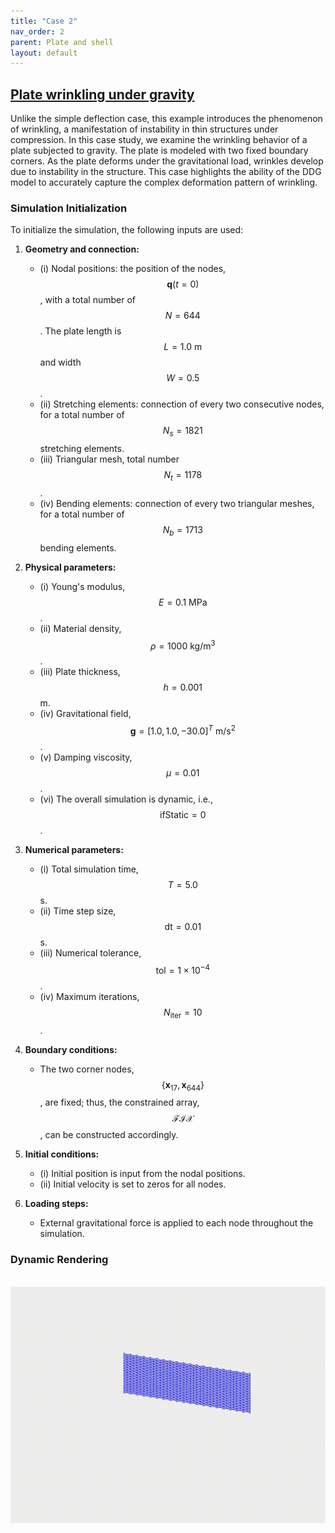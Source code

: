 ```yaml
---
title: "Case 2"
nav_order: 2
parent: Plate and shell
layout: default
---
```


## [Plate wrinkling under gravity](https://github.com/weicheng-huang-mechanics/DDG_Tutorial/tree/main/3d_surface/case_2)


Unlike the simple deflection case, this example introduces the phenomenon of wrinkling, a manifestation of instability in thin structures under compression. In this case study, we examine the wrinkling behavior of a plate subjected to gravity. The plate is modeled with two fixed boundary corners. As the plate deforms under the gravitational load, wrinkles develop due to instability in the structure. This case highlights the ability of the DDG model to accurately capture the complex deformation pattern of wrinkling.

### Simulation Initialization

To initialize the simulation, the following inputs are used:

1. **Geometry and connection:**
   - (i) Nodal positions: the position of the nodes, $$\mathbf{q}(t=0)$$, with a total number of $$N=644$$. The plate length is $$L=1.0\mathrm{~m}$$ and width $$W=0.5$$.
   - (ii) Stretching elements: connection of every two consecutive nodes, for a total number of $$N_{s}=1821$$ stretching elements.
   - (iii) Triangular mesh, total number $$N_{t}=1178$$.
   - (iv) Bending elements: connection of every two triangular meshes, for a total number of $$N_{b}=1713$$ bending elements.

2. **Physical parameters:**
   - (i) Young's modulus, $$E=0.1\mathrm{~MPa}$$.
   - (ii) Material density, $$\rho=1000\mathrm{~kg/m^3}$$.
   - (iii) Plate thickness, $$h = 0.001$$ m.
   - (iv) Gravitational field, $$ \mathbf{g}=[1.0, 1.0, -30.0]^T \mathrm{~m/s^2}$$.
   - (v) Damping viscosity, $$\mu = 0.01$$.
   - (vi) The overall simulation is dynamic, i.e., $$ \mathrm{ifStatic} = 0$$.

3. **Numerical parameters:**
   - (i) Total simulation time, $$T=5.0$$ s.
   - (ii) Time step size, $$\mathrm{dt} =0.01$$ s.
   - (iii) Numerical tolerance, $$\mathrm{tol} = 1 \times 10^{-4}$$.
   - (iv) Maximum iterations, $$N_{\mathrm{iter}} = 10$$.

4. **Boundary conditions:**
   - The two corner nodes, $$\{\mathbf x_{17}, \mathbf x_{644}\}$$, are fixed; thus, the constrained array, $$\mathcal{FIX}$$, can be constructed accordingly.

5. **Initial conditions:**
   - (i) Initial position is input from the nodal positions.
   - (ii) Initial velocity is set to zeros for all nodes.

6. **Loading steps:**
   - External gravitational force is applied to each node throughout the simulation.


### Dynamic Rendering
<br/><img src='../assets/videos/plate_2.gif' width="600">
